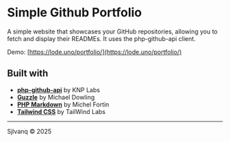 # Simple Github Portfolio

A simple website that showcases your GitHub repositories, allowing you to fetch and display their READMEs. It uses the php-github-api client.

Demo: [https://lode.uno/portfolio/](https://lode.uno/portfolio/)


## Built with

- [**php-github-api**](https://github.com/KnpLabs/php-github-api) by KNP Labs
- [**Guzzle**](https://github.com/guzzle/guzzle/) by Michael Dowling
- [**PHP Markdown**](https://github.com/michelf/php-markdown) by Michel Fortin
- [**Tailwind CSS**](https://github.com/tailwindlabs/tailwindcss) by TailWind Labs


-----
Sjlvanq © 2025
